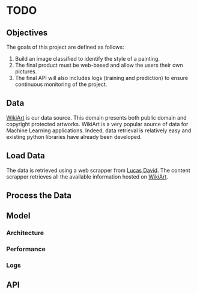 # TODO

## Objectives

The goals of this project are defined as follows:
1. Build an image classified to identify the style of a painting.
2. The final product must be web-based and allow the users their own pictures.
3. The final API will also includes logs (training and prediction) to ensure continuous monitoring of the project.

## Data

[WikiArt](https://www.wikiart.org/) is our data source. This domain presents both public domain and copyright protected artworks. WikiArt is a very popular source of data for Machine Learning applications. Indeed, data retrieval is relatively easy and existing python libraries have already been developed.

## Load Data

The data is retrieved using a web scrapper from [Lucas David](https://github.com/lucasdavid/wikiart).
The content scrapper retrieves all the available information hosted on [WikiArt](https://www.wikiart.org/).

## Process the Data

## Model

### Architecture

### Performance

### Logs

## API